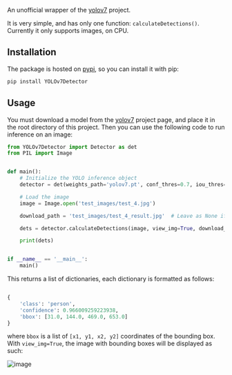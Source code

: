 An unofficial wrapper of the [yolov7](https://github.com/WongKinYiu/yolov7.git) project.

It is very simple, and has only one function: `calculateDetections()`. 
Currently it only supports images, on CPU.

## Installation

The package is hosted on [pypi](https://pypi.org/project/YOLOv7Detector/), so you can install it with pip:

```bash
pip install YOLOv7Detector
```

## Usage
You must download a model from the [yolov7](https://github.com/WongKinYiu/yolov7?tab=readme-ov-file#performance) project page, 
and place it in the root directory of this project. Then you can use the following code to run inference on an image:
```python
from YOLOv7Detector import Detector as det
from PIL import Image


def main():
    # Initialize the YOLO inference object
    detector = det(weights_path='yolov7.pt', conf_thres=0.7, iou_thres=0.45, img_size=640)

    # Load the image
    image = Image.open('test_images/test_4.jpg')

    download_path = 'test_images/test_4_result.jpg'  # Leave as None if not needed

    dets = detector.calculateDetections(image, view_img=True, download_path=download_path)

    print(dets)


if __name__ == '__main__':
    main()

```

This returns a list of dictionaries, each dictionary is formatted as follows:
```python

{
    'class': 'person', 
    'confidence': 0.966009259223938, 
    'bbox': [31.0, 144.0, 469.0, 653.0]
}
```

where `bbox` is a list of `[x1, y1, x2, y2]` coordinates of the bounding box.
With `view_img=True`, the image with bounding boxes will be displayed as such:

![image](test_images/test_4_result.jpg)